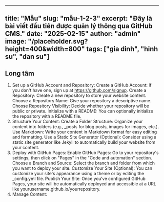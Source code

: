 
---
title: "Mẫu"
slug: "mẫu-1-2-3"
excerpt: "Đây là bài viết đầu tiên được quản lý thông qua GitHub CMS."
date: "2025-02-15"
author: "admin"
image: "/placeholder.svg?height=400&width=800"
tags: ["gia dinh", "hinh su", "dan su"]
---

## Long tâm 

1. Set up a GitHub Account and Repository:
Create a GitHub Account: If you don't have one, sign up at https://github.com/signup. 
Create a Repository: Create a new repository to store your website content. 
Choose a Repository Name: Give your repository a descriptive name. 
Choose Repository Visibility: Decide whether your repository will be public or private. 
Initialize with a README: You can optionally initialize the repository with a README file. 
2. Structure Your Content:
Create a Folder Structure: Organize your content into folders (e.g., _posts for blog posts, images for images, etc.). 
Use Markdown: Write your content in Markdown format for easy editing and formatting. 
Use a Static Site Generator (Optional): Consider using a static site generator like Jekyll to automatically build your website from your content. 
3. Deploy with GitHub Pages:
Enable GitHub Pages:
Go to your repository's settings, then click on "Pages" in the "Code and automation" section. 
Choose a Branch and Source:
Select the branch and folder from which you want to deploy your site. 
Customize Your Site (Optional):
You can customize your site's appearance using a theme or by editing the _config.yml file. 
Publish Your Site:
Once you've configured GitHub Pages, your site will be automatically deployed and accessible at a URL like yourusername.github.io/yourrepository. 
4. Manage Content:
